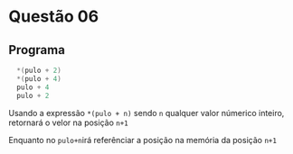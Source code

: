 # Questão 06

## Programa
```c
  *(pulo + 2) 
  *(pulo + 4) 
  pulo + 4
  pulo + 2
```
Usando a expressão `*(pulo + n)` sendo `n` qualquer valor númerico inteiro, retornará o velor na posição `n+1`

Enquanto no `pulo+n`irá referênciar a posição na memória da posição `n+1`
